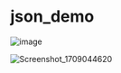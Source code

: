 # json_demo
![image](https://github.com/salimaydogan/jsonparse_demo/assets/110465309/44f7d8fc-5bb9-4625-8651-04c4253a9d3f)

![Screenshot_1709044620](https://github.com/salimaydogan/jsonparse_demo/assets/110465309/f756ce66-3800-42ef-9bce-6b6fca67c765)
